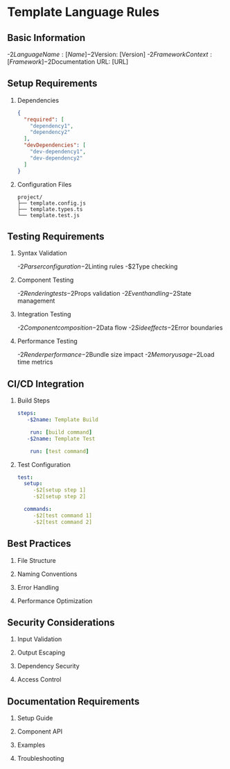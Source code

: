 
# Template Language Rules

## Basic Information

  -$2Language Name: [Name]
  -$2Version: [Version]
  -$2Framework Context: [Framework]
  -$2Documentation URL: [URL]

## Setup Requirements


1. Dependencies

   ```json
   {
     "required": [
       "dependency1",
       "dependency2"
     ],
     "devDependencies": [
       "dev-dependency1",
       "dev-dependency2"
     ]
   }
   ```


1. Configuration Files

   ```
   project/
   ├── template.config.js
   ├── template.types.ts
   └── template.test.js
   ```

## Testing Requirements


1. Syntax Validation

    -$2Parser configuration
    -$2Linting rules
    -$2Type checking


1. Component Testing

    -$2Rendering tests
    -$2Props validation
    -$2Event handling
    -$2State management


1. Integration Testing

    -$2Component composition
    -$2Data flow
    -$2Side effects
    -$2Error boundaries


1. Performance Testing

    -$2Render performance
    -$2Bundle size impact
    -$2Memory usage
    -$2Load time metrics

## CI/CD Integration


1. Build Steps

   ```yaml
   steps:
      -$2name: Template Build

       run: [build command]
      -$2name: Template Test

       run: [test command]
   ```


1. Test Configuration

   ```yaml
   test:
     setup:
        -$2[setup step 1]
        -$2[setup step 2]

     commands:
        -$2[test command 1]
        -$2[test command 2]

   ```

## Best Practices


1. File Structure


1. Naming Conventions


1. Error Handling


1. Performance Optimization

## Security Considerations


1. Input Validation


1. Output Escaping


1. Dependency Security


1. Access Control

## Documentation Requirements


1. Setup Guide


1. Component API


1. Examples


1. Troubleshooting
